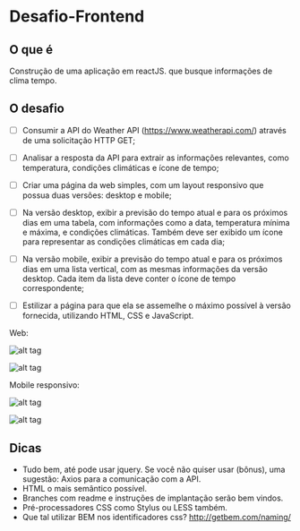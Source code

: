 # Desafio-Frontend

## O que é

Construção de uma aplicação em reactJS. que busque informações de clima tempo.

## O desafio

- [ ] Consumir a API do Weather API (https://www.weatherapi.com/) através de uma solicitação HTTP GET;

- [ ] Analisar a resposta da API para extrair as informações relevantes, como temperatura, condições climáticas e ícone de tempo;

- [ ] Criar uma página da web simples, com um layout responsivo que possua duas versões: desktop e mobile;

- [ ] Na versão desktop, exibir a previsão do tempo atual e para os próximos dias em uma tabela, com informações como a data, temperatura mínima e máxima, e condições climáticas. Também deve ser exibido um ícone para representar as condições climáticas em cada dia;

- [ ] Na versão mobile, exibir a previsão do tempo atual e para os próximos dias em uma lista vertical, com as mesmas informações da versão desktop. Cada item da lista deve conter o ícone de tempo correspondente;

- [ ] Estilizar a página para que ela se assemelhe o máximo possível à versão fornecida, utilizando HTML, CSS e JavaScript.

Web:

![alt tag](https://s3-us-west-1.amazonaws.com/1sti/desafio-desktop1.png)

![alt tag](https://s3-us-west-1.amazonaws.com/1sti/desafio-desktop2.png)

Mobile responsivo:

![alt tag](https://s3-us-west-1.amazonaws.com/1sti/desafio-mobile1.png)

![alt tag](https://s3-us-west-1.amazonaws.com/1sti/desafio-mobile2.png)

## Dicas

- Tudo bem, até pode usar jquery. Se você não quiser usar (bônus), uma sugestão: Axios para a comunicação com a API.
- HTML o mais semântico possível.
- Branches com readme e instruções de implantação serão bem vindos.
- Pré-processadores CSS como Stylus ou LESS também.
- Que tal utilizar BEM nos identificadores css? http://getbem.com/naming/

